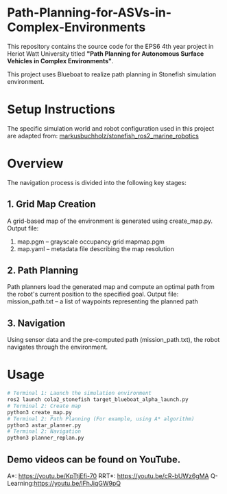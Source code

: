 # Path-Planning-for-ASVs-in-Complex-Environments
This repository contains the source code for the EPS6 4th year project in Heriot Watt University titled
**"Path Planning for Autonomous Surface Vehicles in Complex Environments"**.

This project uses Blueboat to realize path planning in Stonefish simulation environment.

# Setup Instructions
The specific simulation world and robot configuration used in this project are adapted from:
[markusbuchholz/stonefish_ros2_marine_robotics](https://github.com/Michele1996/stonefish_resources_pub.git)

# Overview
The navigation process is divided into the following key stages:
## 1. Grid Map Creation
A grid-based map of the environment is generated using create_map.py.
Output file:
1. map.pgm – grayscale occupancy grid mapmap.pgm
2. map.yaml – metadata file describing the map resolution

## 2. Path Planning
Path planners load the generated map and compute an optimal path from the robot's current position to the specified goal.
Output file:
mission_path.txt – a list of waypoints representing the planned path

## 3. Navigation
Using sensor data and the pre-computed path (mission_path.txt), the robot navigates through the environment.

# Usage
```bash
# Terminal 1: Launch the simulation environment
ros2 launch cola2_stonefish target_blueboat_alpha_launch.py
# Terminal 2: Create map
python3 create_map.py
# Terminal 2: Path Planning (For example, using A* algorithm)
python3 astar_planner.py
# Terminal 2: Navigation
python3 planner_replan.py
```

## Demo videos can be found on YouTube.
  A*: https://youtu.be/KpTtjEfi-70
  RRT*: https://youtu.be/cR-bUWz6gMA
  Q-Learning:https://youtu.be/lFhJiqGW9pQ

